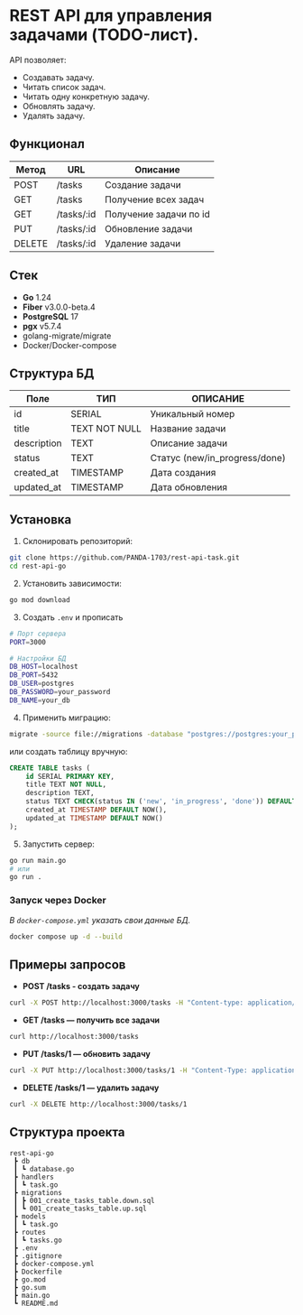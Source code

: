 # REST API для управления задачами (TODO-лист).

API позволяет:
- Создавать задачу.
- Читать список задач.
- Читать одну конкретную задачу.
- Обновлять задачу.
- Удалять задачу.

## Функционал

| **Метод** | **URL**           | **Описание**                |
|-------|---------------|-------------------------|
| POST  | /tasks        | Создание задачи         |
| GET   | /tasks        | Получение всех задач    |
| GET   | /tasks/:id    | Получение задачи по id  |
| PUT   | /tasks/:id    | Обновление задачи       |
| DELETE| /tasks/:id    | Удаление задачи         |

## Стек

- **Go** 1.24
- **Fiber** v3.0.0-beta.4
- **PostgreSQL** 17
- **pgx** v5.7.4
- golang-migrate/migrate
- Docker/Docker-compose

## Структура БД

|Поле|ТИП|ОПИСАНИЕ|
|------|--------|------|
|id|SERIAL|Уникальный номер|
|title|TEXT NOT NULL|Название задачи|
|description|TEXT|Описание задачи|
|status|TEXT|Статус (new/in_progress/done)|
|created_at|TIMESTAMP|Дата создания|
|updated_at|TIMESTAMP|Дата обновления|

## Установка

1. Склонировать репозиторий:

```bash
git clone https://github.com/PANDA-1703/rest-api-task.git
cd rest-api-go
```

2. Установить зависимости:
```bash
go mod download
``` 

3. Создать `.env` и прописать 
```bash
# Порт сервера
PORT=3000

# Настройки БД 
DB_HOST=localhost
DB_PORT=5432
DB_USER=postgres    
DB_PASSWORD=your_password
DB_NAME=your_db
```

4. Применить миграцию:
```bash
migrate -source file://migrations -database "postgres://postgres:your_password@localhost/your_db?sslmode=disable" up
```

или создать таблицу вручную:
```SQL
CREATE TABLE tasks (
    id SERIAL PRIMARY KEY,
    title TEXT NOT NULL,
    description TEXT,
    status TEXT CHECK(status IN ('new', 'in_progress', 'done')) DEFAULT 'new',
    created_at TIMESTAMP DEFAULT NOW(),
    updated_at TIMESTAMP DEFAULT NOW()
);
```

5. Запустить сервер:
```bash
go run main.go
# или 
go run .
```

### Запуск через Docker
*В `docker-compose.yml` указать свои данные БД.*

```bash
docker compose up -d --build
```

## Примеры запросов

- **POST /tasks - создать задачу**
```bash
curl -X POST http://localhost:3000/tasks -H "Content-type: application/json" -d '{"title":"Купить хлеб","description":"Сходить в магазин за хлебом","status":"new"}'
```

- **GET /tasks — получить все задачи**
```bash
curl http://localhost:3000/tasks
```

- **PUT /tasks/1 — обновить задачу**
```bash
curl -X PUT http://localhost:3000/tasks/1 -H "Content-Type: application/json" -d '{"title":"Купить хлеб и молоко","description":"Сходить в магазин, купить хлеб и молоко","status":"in_progress"}'
```

- **DELETE /tasks/1 — удалить задачу**
```bash
curl -X DELETE http://localhost:3000/tasks/1
```

## Структура проекта
```
rest-api-go
 ┣ db
 ┃ ┗ database.go
 ┣ handlers
 ┃ ┗ task.go
 ┣ migrations
 ┃ ┣ 001_create_tasks_table.down.sql
 ┃ ┗ 001_create_tasks_table.up.sql
 ┣ models
 ┃ ┗ task.go
 ┣ routes
 ┃ ┗ tasks.go
 ┣ .env
 ┣ .gitignore
 ┣ docker-compose.yml
 ┣ Dockerfile
 ┣ go.mod
 ┣ go.sum
 ┣ main.go
 ┗ README.md
```
